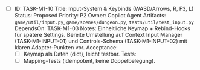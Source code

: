 - [ ] ID: TASK-M1-10
  Title: Input-System & Keybinds (WASD/Arrows, R, F3, L)
  Status: Proposed
  Priority: P2
  Owner: Copilot Agent
  Artifacts: `game/util/input.py`, `game/scenes/dungeon.py`, `tests/util/test_input.py`
  DependsOn: TASK-M1-03
  Notes:
  Einheitliche Keymap + Rebind-Hooks für spätere Settings.
  Bereite Umstellung auf Context Input Manager (TASK-M1-INPUT-01) und Controls-Schema (TASK-M1-INPUT-02) mit klaren Adapter-Punkten vor.
  Acceptance:
  - [ ] Keymap als Daten (dict), leicht testbar.
  Tests:
  - [ ] Mapping-Tests (idempotent, keine Doppelbelegung).
